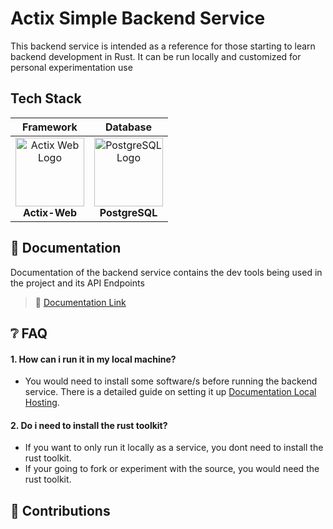 # Actix Simple Backend Service 


This backend service is intended as a reference for those starting to learn backend development in Rust. It can be run locally and customized for personal experimentation use 


## Tech Stack
| Framework | Database |
|:---:|:---:|
| <img src="https://actix.rs/img/logo.png" alt="Actix Web Logo" width="110"/> <br><b>Actix-Web</b> | <img src="https://www.postgresql.org/media/img/about/press/elephant.png" alt="PostgreSQL Logo" width="110"/><br><b>PostgreSQL</b> |

## 📑 Documentation
Documentation of the backend service contains the dev tools being used in the project and its API Endpoints

 > 🔗 [Documentation Link](https://jamiskrzy.github.io/actix-simple-service/introduction.html)

## ❔ FAQ

#### 1. How can i run it in my local machine? 
- You would need to install some software/s before running the backend service. There is a detailed guide on setting it up [Documentation Local Hosting]().  

#### 2. Do i need to install the rust toolkit?
- If you want to only run it locally as a service, you dont need to install the rust toolkit.
- If your going to fork or experiment with the source, you would need the rust toolkit.

<!-- #### 2. Do -->


## 🤝 Contributions





